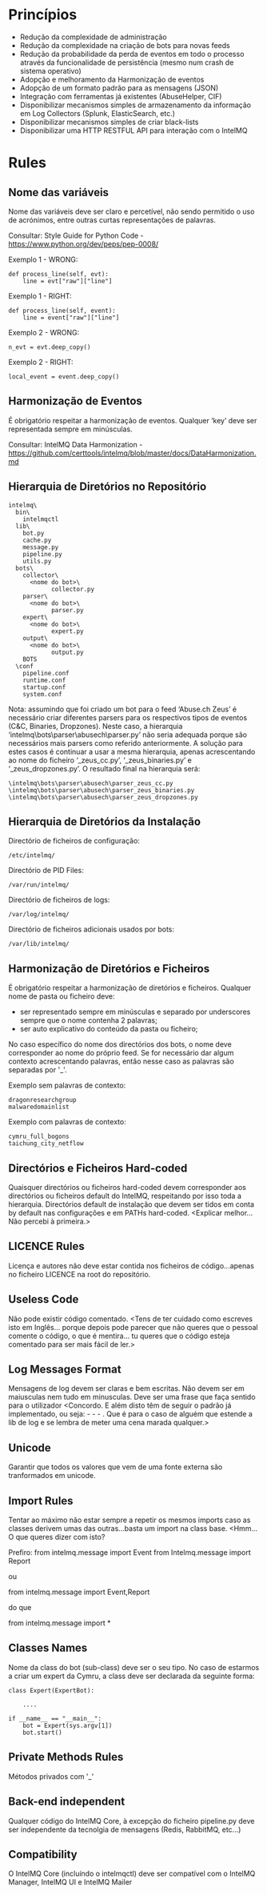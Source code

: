 # Princípios
* Redução da complexidade de administração
* Redução da complexidade na criação de bots para novas feeds
* Redução da probabilidade da perda de eventos em todo o processo através da funcionalidade de persistência (mesmo num crash de sistema operativo)
* Adopção e melhoramento da Harmonização de eventos
* Adopção de um formato padrão para as mensagens (JSON)
* Integração com ferramentas já existentes (AbuseHelper, CIF)
* Disponibilizar mecanismos simples de armazenamento da informação em Log Collectors (Splunk, ElasticSearch, etc.)
* Disponibilizar mecanismos simples de criar black-lists
* Disponibilizar uma HTTP RESTFUL API para interação com o IntelMQ


# Rules

## Nome das variáveis
Nome das variáveis deve ser claro e percetível, não sendo permitido o uso de acrónimos, entre outras curtas representações de palavras.

Consultar: Style Guide for Python Code - https://www.python.org/dev/peps/pep-0008/

Exemplo 1 - WRONG:
```
def process_line(self, evt):
    line = evt["raw"]["line"]
```
Exemplo 1 - RIGHT:
```
def process_line(self, event):
    line = event["raw"]["line"]
```

Exemplo 2 - WRONG:
```
n_evt = evt.deep_copy()
```
Exemplo 2 - RIGHT:
```
local_event = event.deep_copy()
```

## Harmonização de Eventos

É obrigatório respeitar a harmonização de eventos. Qualquer ‘key’ deve ser representada sempre em minúsculas.

Consultar: IntelMQ Data Harmonization - https://github.com/certtools/intelmq/blob/master/docs/DataHarmonization.md


## Hierarquia de Diretórios no Repositório
```
intelmq\
  bin\
    intelmqctl
  lib\
    bot.py
    cache.py
    message.py
    pipeline.py
    utils.py
  bots\
    collector\
      <nome do bot>\
		    collector.py
    parser\
      <nome do bot>\
		    parser.py
    expert\
      <nome do bot>\
		    expert.py
    output\
      <nome do bot>\
		    output.py
    BOTS
  \conf
    pipeline.conf
    runtime.conf
    startup.conf
    system.conf
```
Nota: assumindo que foi criado um bot para o feed ‘Abuse.ch Zeus’ é necessário criar diferentes parsers para os respectivos tipos de eventos (C&C, Binaries, Dropzones). Neste caso, a hierarquia ‘intelmq\bots\parser\abusech\parser.py’ não seria adequada porque são necessários mais parsers como referido anteriormente. A solução para estes casos é continuar a usar a mesma hierarquia, apenas acrescentando ao nome do ficheiro ‘_zeus_cc.py’, ‘_zeus_binaries.py’ e ‘_zeus_dropzones.py’. O resultado final na hierarquia será:
```
\intelmq\bots\parser\abusech\parser_zeus_cc.py
\intelmq\bots\parser\abusech\parser_zeus_binaries.py
\intelmq\bots\parser\abusech\parser_zeus_dropzones.py
```


## Hierarquia de Diretórios da Instalação

Directório de ficheiros de configuração:
```
/etc/intelmq/
```

Directório de PID Files:
```
/var/run/intelmq/
```

Directório de ficheiros de logs:
```
/var/log/intelmq/
````

Directório de ficheiros adicionais usados por bots:
```
/var/lib/intelmq/
````


## Harmonização de Diretórios e Ficheiros

É obrigatório respeitar a harmonização de diretórios e ficheiros. Qualquer nome de pasta ou ficheiro deve:
* ser representado sempre em minúsculas e separado por underscores sempre que o nome contenha 2 palavras;
* ser auto explicativo do conteúdo da pasta ou ficheiro;

No caso específico do nome dos directórios dos bots, o nome deve corresponder ao nome do
próprio feed. Se for necessário dar algum contexto acrescentando palavras, então nesse caso as palavras são separadas por '_'.

Exemplo sem palavras de contexto:
```
dragonresearchgroup
malwaredomainlist
```

Exemplo com palavras de contexto:
```
cymru_full_bogons
taichung_city_netflow
```


## Directórios e Ficheiros Hard-coded
Quaisquer directórios ou ficheiros hard-coded devem corresponder aos directórios ou ficheiros default do IntelMQ, respeitando por isso toda a hierarquia.
Directórios default de instalação que devem ser tidos em conta by default nas configurações e em PATHs hard-coded.
<Explicar melhor... Não percebi à primeira.>

## LICENCE Rules
Licença e autores não deve estar contida nos ficheiros de código...apenas no ficheiro LICENCE na root do repositório.

## Useless Code

Não pode existir código comentado.
<Tens de ter cuidado como escreves isto em Inglês... porque depois pode parecer que não queres que o pessoal comente o código, o que é mentira... tu queres que o código esteja comentado para ser mais fácil de ler.>

## Log Messages Format
Mensagens de log devem ser claras e bem escritas. Não devem ser em maiusculas nem tudo em minusculas. Deve ser uma frase que faça sentido para o utilizador
<Concordo. E além disto têm de seguir o padrão já implementado, ou seja: <Timestamp> - <Nome do bot> - <Nivel> - <Mensagem>. Que é para o caso de alguém que estende a lib de log e se lembra de meter uma cena marada qualquer.>

## Unicode
Garantir que todos os valores que vem de uma fonte externa são tranformados em unicode.

## Import Rules
Tentar ao máximo não estar sempre a repetir os mesmos imports caso as classes derivem umas das outras...basta um import na class base.
<Hmm... O que queres dizer com isto?

Prefiro:
from intelmq.message import Event
from Intelmq.message import Report

ou

from intelmq.message import Event,Report

do que

from intelmq.message import *
>

## Classes Names

Nome da class do bot (sub-class) deve ser o seu tipo. No caso de estarmos a criar um expert da Cymru, a class deve ser declarada da seguinte forma:

    class Expert(ExpertBot):
    
        ....
        
    if __name__ == "__main__":
        bot = Expert(sys.argv[1])
        bot.start()
    

## Private Methods Rules
Métodos privados com '_'

## Back-end independent
Qualquer código do IntelMQ Core, à excepção do ficheiro pipeline.py deve ser independente da tecnolgia de mensagens (Redis, RabbitMQ, etc...)

## Compatibility
O IntelMQ Core (incluíndo o intelmqctl) deve ser compatível com o IntelMQ Manager, IntelMQ UI e IntelMQ Mailer
